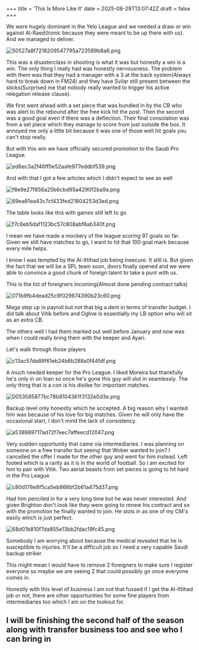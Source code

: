+++
title = 'This Is More Like It'
date = 2025-08-29T13:07:42Z
draft = false
+++

We were hugely dominant in the Yelo League and we needed a draw or win against Al-Raed(Ironic because they were meant to be up there with us). And we managed to deliver.

![50527a8f7216209547795a723589b8a6.png](/india-2-manchester/images/50527a8f7216209547795a723589b8a6.png)

This was a disasterclass in shooting is what it was but honestly a win is a win. The only thing I really had was honestly nervousness. The problem with them was that they had a manager with a 3 at the back system(Always hard to break down in FM24) and they have Svilar still present between the sticks(Surprised me that nobody really wanted to trigger his active relegation release clause).

We first went ahead with a set piece that was bundled in by the CB who was alert to the rebound after the free kick hit the post. Then the second was a good goal even if there was a deflection. Their final consolation was from a set piece which they manage to score from just outside the box. It annoyed me only a little bit because it was one of those well hit goals you can't stop really.

But with this win we have officially secured promotion to the Saudi Pro League.

![ed6ec3a2f46ff5e52aafe977eddbf539.png](/india-2-manchester/images/ed6ec3a2f46ff5e52aafe977eddbf539.png)

And with that I got a few articles which I didn't expect to see as well

![f8e9e27f856a25b6cbd95a4290f2ba9a.png](/india-2-manchester/images/f8e9e27f856a25b6cbd95a4290f2ba9a.png)

![69ea81ea43c7cf433fed21804253d3ed.png](/india-2-manchester/images/69ea81ea43c7cf433fed21804253d3ed.png)

The table looks like this with games still left to go

![f7c6eb5daf1123bc57c808abf6ab340f.png](/india-2-manchester/images/f7c6eb5daf1123bc57c808abf6ab340f.png)

I mean we have made a mockery of the league scoring 97 goals so far. Given we still have matches to go, I want to hit that 100 goal mark because every mile helps.

I know I was tempted by the Al-Ittihad job being insecure. It still is. But given the fact that we will be a SPL team soon, doors finally opened and we were able to convince a good chunk of foreign talent to take a punt with us.

This is the list of foreigners incoming(Almost done pending contract talks)

![071b9fb4dead25c9f029674390b23c60.png](/india-2-manchester/images/071b9fb4dead25c9f029674390b23c60.png)

Mega step up in payroll but not that big a dent in terms of transfer budget. I did talk about Vitik before and Oglive is essentially my LB option who will sit as an extra CB.

The others well I had them marked out well before January and now was when I could really bring them with the keeper and Ayari.

Let's walk through those players

![c13ac57da88f61eb24b6b288a0f44fdf.png](/india-2-manchester/images/c13ac57da88f61eb24b6b288a0f44fdf.png)

A much needed keeper for the Pro League. I liked Moreira but thankfully he's only in on loan so once he's gone this guy will slot in seamlessly. The only thing that is a con is his dislike for important matches.

![0053585877bc78b8104361f3132e0d3e.png](/india-2-manchester/images/0053585877bc78b8104361f3132e0d3e.png)

Backup level only honestly which he accepted. A big reason why I wanted him was because of his love for big matches. Given he will only have the occasional start, I don't mind the lack of consistency.

![a538869717ad72f7eec7affeecd12047.png](/india-2-manchester/images/a538869717ad72f7eec7affeecd12047.png)

Very sudden opportunity that came via intermediaries. I was planning on someone on a free transfer but seeing that Wober wanted to join? I cancelled the offer I made for the other guy and went for him instead. Left footed which is a rarity as it is in the world of football. So I am excited for him to pair with Vitik. Two aerial beasts from set pieces is going to hit hard in the Pro League.

![c80d178e8f5ca5eb866bf2b61a475d37.png](/india-2-manchester/images/c80d178e8f5ca5eb866bf2b61a475d37.png)

Had him penciled in for a very long time but he was never interested. And given Brighton don't look like they were going to renew his contract and so with the promotion he finally wanted to join. He slots in as one of my CM's easily which is just perfect.

![68d01b810f7da855e13bb2fdac19fc45.png](/india-2-manchester/images/68d01b810f7da855e13bb2fdac19fc45.png)

Somebody I am worrying about because the medical revealed that he is susceptible to injuries. It'll be a difficult job so I need a very capable Saudi backup striker.

This might mean I would have to remove 2 foreigners to make sure I register everyone so maybe we are seeing 2 that could possibly go once everyone comes in.

Honestly with this level of business I am not that fussed if I get the Al-Ittihad job or not, there are other opportunities for some fine players from intermediaries too which I am on the lookout for.

## I will be finishing the second half of the season along with transfer business too and see who I can bring in
